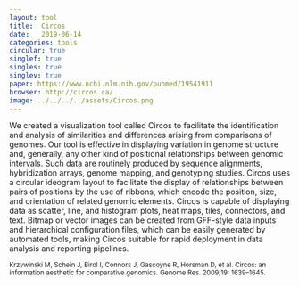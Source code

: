 ```yaml
---
layout: tool
title:  Circos
date:   2019-06-14
categories: tools
circular: true
singlef: true
singles: true
singlev: true
paper: https://www.ncbi.nlm.nih.gov/pubmed/19541911
browser: http://circos.ca/
image: ../../../../assets/Circos.png
---
```


We created a visualization tool called Circos to facilitate the identification and analysis of similarities and differences arising from comparisons of genomes. Our tool is effective in displaying variation in genome structure and, generally, any other kind of positional relationships between genomic intervals. Such data are routinely produced by sequence alignments, hybridization arrays, genome mapping, and genotyping studies. Circos uses a circular ideogram layout to facilitate the display of relationships between pairs of positions by the use of ribbons, which encode the position, size, and orientation of related genomic elements. Circos is capable of displaying data as scatter, line, and histogram plots, heat maps, tiles, connectors, and text. Bitmap or vector images can be created from GFF-style data inputs and hierarchical configuration files, which can be easily generated by automated tools, making Circos suitable for rapid deployment in data analysis and reporting pipelines.

<small>Krzywinski M, Schein J, Birol I, Connors J, Gascoyne R, Horsman D, et al. Circos: an information aesthetic for comparative genomics. Genome Res. 2009;19: 1639–1645.</small>
